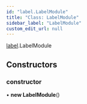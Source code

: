```yaml
---
id: "label.LabelModule"
title: "Class: LabelModule"
sidebar_label: "LabelModule"
custom_edit_url: null
---
```


[label](../modules/label).LabelModule

## Constructors

### constructor

• **new LabelModule**()
